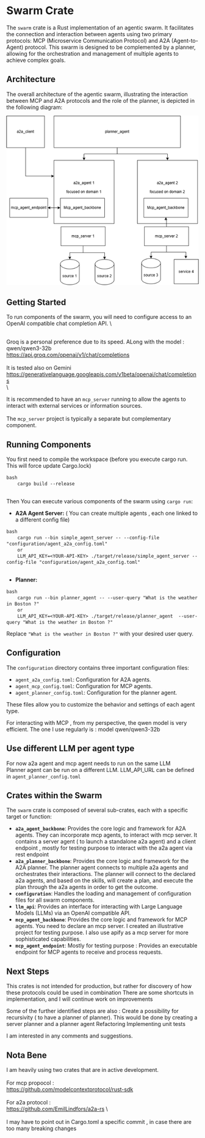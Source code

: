 # Swarm Crate

The `swarm` crate is a Rust implementation of an agentic swarm. It facilitates the connection and interaction between agents using two primary protocols: MCP (Microservice Communication Protocol) and A2A (Agent-to-Agent) protocol. This swarm is designed to be complemented by a planner, allowing for the orchestration and management of multiple agents to achieve complex goals.

## Architecture

The overall architecture of the agentic swarm, illustrating the interaction between MCP and A2A protocols and the role of the planner, is depicted in the following diagram:

![Swarm Architecture](documentation/a2a_mcp_architecture.drawio.png)

## Getting Started

To run components of the swarm, you will need to configure access to an OpenAI compatible chat completion API. \

\
Groq is a personal preference due to its speed. ALong with the model : qwen/qwen3-32b \
https://api.groq.com/openai/v1/chat/completions \
\
It is tested also on Gemini \
https://generativelanguage.googleapis.com/v1beta/openai/chat/completions \
\

It is recommended to have an `mcp_server` running to allow the agents to interact with external services or information sources. \
\
The `mcp_server` project is typically a separate but complementary component.

## Running Components

You first need to compile the workspace (before you execute cargo run. This will force update Cargo.lock)
```
bash
    cargo build --release
    
```

Then You can execute various components of the swarm using `cargo run`:

*   **A2A Agent Server:** ( You can create multiple agents , each one linked to a different config file)
```
bash
    cargo run --bin simple_agent_server -- --config-file "configuration/agent_a2a_config.toml"
    or
    LLM_API_KEY=<YOUR-API-KEY> ./target/release/simple_agent_server --config-file "configuration/agent_a2a_config.toml"
    
```
*   **Planner:**
```
bash
    cargo run --bin planner_agent -- --user-query "What is the weather in Boston ?"
    or
    LLM_API_KEY=<YOUR-API-KEY> ./target/release/planner_agent  --user-query "What is the weather in Boston ?"

```
Replace `"What is the weather in Boston ?"` with your desired user query.

## Configuration

The `configuration` directory contains three important configuration files:

*   `agent_a2a_config.toml`: Configuration for A2A agents.
*   `agent_mcp_config.toml`: Configuration for MCP agents.
*   `agent_planner_config.toml`: Configuration for the planner agent.

These files allow you to customize the behavior and settings of each agent type.

For interacting with MCP , from my perspective, the qwen model is very efficient. 
The one I use regularly is : model qwen/qwen3-32b

## Use different LLM per agent type

For now a2a agent and mcp agent needs to run on the same LLM
\
Planner agent can be run on a different LLM. LLM_API_URL can be defined in `agent_planner_config.toml`


## Crates within the Swarm

The `swarm` crate is composed of several sub-crates, each with a specific target or function:

*   **`a2a_agent_backbone`**: Provides the core logic and framework for A2A agents. They can incorporate mcp agents, to interact with mcp server. It contains a server agent ( to launch a standalone a2a agent) and a client endpoint , mostly for testing purpose to interact with the a2a agent via rest endpoint
*   **`a2a_planner_backbone`**: Provides the core logic and framework for the A2A planner. The planner agent connects to multiple a2a agents and orchestrates their interactions. The planner will connect to the declared a2a agents, and based on the skills, will create a plan, and execute the plan through the a2a agents in order to get the outcome.
*   **`configuration`**: Handles the loading and management of configuration files for all swarm components.
*   **`llm_api`**: Provides an interface for interacting with Large Language Models (LLMs) via an OpenAI compatible API.
*   **`mcp_agent_backbone`**: Provides the core logic and framework for MCP agents. You need to declare an mcp server. I created an illustrative project for testing purpose. I also use apify as a mcp server for more sophisticated capabilities.
*   **`mcp_agent_endpoint`**: Mostly for testing purpose : Provides an executable endpoint for MCP agents to receive and process requests.

## Next Steps

This crates is not intended for production, but rather for discovery of how these protocols could be used in combination
There are some shortcuts in implementation, and I will continue work on improvements

Some of the further identified steps are also :
Create a possibility for recursivity ( to have a planner of planner). This would be done by creating a server planner and a planner agent
Refactoring
Implementing unit tests

I am interested in any comments and suggestions.


## Nota Bene

I am heavily using two crates that are in active development. \
\
For mcp propocol : \
https://github.com/modelcontextprotocol/rust-sdk \
\
For a2a protocol : \
https://github.com/EmilLindfors/a2a-rs \ 
\
\
I may have to point out in Cargo.toml a specific commit , in case there are too many breaking changes
